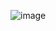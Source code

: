 
![image](https://user-images.githubusercontent.com/61013150/110210258-5eda0100-7ec3-11eb-8a82-4edc15c1479f.png)

